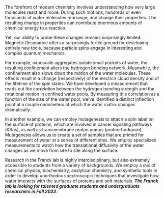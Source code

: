 The forefront of modern chemistry involves understanding how very large molecules react and move. 
During such motions, hundreds or even thousands of water molecules rearrange, and change their properties. 
The resulting change in properties can contribute enormous amounts of chemical energy to a reaction.

Yet, our ability to probe these changes remains surprisingly limited. 
Magnetic Resonance offers a surprisingly fertile ground for developing entirely new tools, because
particle spins engage in
interesting and complex quantum mechanics.

For example,
nanoscale aggregates isolate
small pockets of water, 
the resulting confinement alters the hydrogen bonding network.
Meanwhile, the confinement also slows down the motion of the water molecules.
These effects result in a change (respectively) of the
electron cloud density and of
the lifetime of the spin states.
We have developed a measurement that reads out the *correlation* between
the hydrogen bonding strength and the rotational motion in confined water pools.
By measuring this correlation as a function of the size of the water pool,
we've identified a distinct inflection point at a couple nanometers at which the water matrix changes dramatically.

In another example, we can employ mutagenesis to attach a spin label on the surface of proteins, 
which are involved in cancer signaling pathways (KRas), 
as well as transmembrane proton pumps (proteorhodopsin).
Mutagenesis allows us to create a set of samples that are primed for measurement of water at a series of different sites.
We employ specialized measurements to watch how the translational diffusivity of the water changes as we move from site to site along the surface. 

Research in the Franck lab is highly
    interdisciplinary,
    but also extremely accessible to students from
    a variety of backgrounds.
We employ a mix of
    chemical physics,
    biochemistry,
    analytical chemistry,
    and
    synthetic tools
    in order to develop unorthodox spectroscopic
    techniques that investigate how water interacts
    with the surfaces of proteins and soft materials.
***The Franck lab is looking for talented graduate students and
undergraduate researchers in Fall 2023***.
